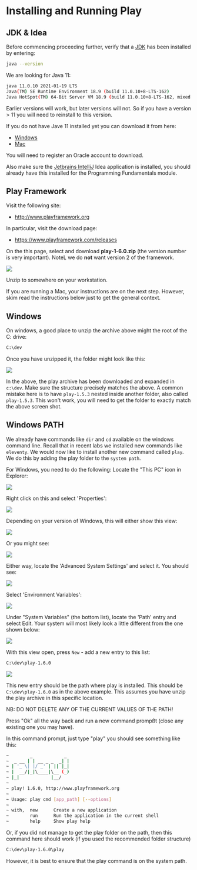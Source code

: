 # Installing and Running Play

## JDK & Idea

Before commencing proceeding further, verify that a [JDK](https://www.oracle.com/java/technologies/javase-jdk11-downloads.html) has been installed by entering:

~~~bash
java --version
~~~

We are looking for Java 11:

~~~bash
java 11.0.10 2021-01-19 LTS
Java(TM) SE Runtime Environment 18.9 (build 11.0.10+8-LTS-162)
Java HotSpot(TM) 64-Bit Server VM 18.9 (build 11.0.10+8-LTS-162, mixed mode)
~~~~

Earlier versions will work, but later versions will not. So if you have a version > 11 you will need to reinstall to this version. 

If you do not have Jave 11 installed yet you can download it from here:

- [Windows](https://www.oracle.com/java/technologies/downloads/#java11-windows)
- [Mac](https://www.oracle.com/java/technologies/downloads/#java11-mac)

You will need to register an Oracle account to download. 

Also make sure the [Jetbrains IntelliJ](https://www.jetbrains.com/idea/) Idea application is installed, you should already have this installed for the Programming Fundamentals module. 


## Play Framework

Visit the following site:

- <http://www.playframework.org>

In particular, visit the download page:

- <https://www.playframework.com/releases>

On the this page, select and download **play-1-6.0.zip** (the version number is very important). NoteL we do **not** want version 2 of the framework.

![](img/11.png)

Unzip to somewhere on your workstation.

If you are running a Mac, your instructions are on the next step. However, skim read the instructions below just to get the general context.

## Windows

On windows, a good place to unzip the archive above might the root of the C: drive:

~~~bash
C:\dev
~~~

Once you have unzipped it, the folder might look like this:

![](img/19.png)

In the above, the play archive has been downloaded and expanded in `c:\dev`. Make sure the structure precisely matches the above. A common mistake here is to have `play-1.5.3` nested inside another folder, also called `play-1.5.3`. This won't work, you will need to get the folder to exactly match the above screen shot.

## Windows PATH

We already have commands like `dir` and `cd` available on the windows command line. Recall that in recent labs we installed new commands like  `eleventy`. We would now like to install another new command called `play`. We do this by adding the play folder to the `system path`.

For Windows, you need to do the following: Locate the "This PC" icon in Explorer:

![](img/09.png)

Right click on this and select 'Properties':

![](img/12.png)

Depending on your version of Windows, this will either show this view:

![](img/13x.png)

Or you might see:

![](img/71.png)

Either way, locate the  'Advanced System Settings' and select it. You should see:

![](img/14.png)

Select 'Environment Variables':

![](img/15.png)

Under "System Variables" (the bottom list), locate the 'Path' entry and select Edit. Your system will most likely look a little different from the one shown below:

![](img/21.png)

With this view open, press `New` - add a new entry to this list:

~~~bash
C:\dev\play-1.6.0
~~~



![](img/22.png)

This new entry should be the path where play is installed. This should be `C:\dev\play-1.6.0` as in the above example. This assumes you have unzip the play archive in this specific location.

NB: DO NOT DELETE ANY OF THE CURRENT VALUES OF THE PATH!

Press "Ok" all the way back and run a new command prompßt (close any existing one you may have).

In this command prompt, just type "play"  you should see something like this:

~~~bash
~        _            _
~  _ __ | | __ _ _  _| |
~ | '_ \| |/ _' | || |_|
~ |  __/|_|\____|\__ (_)
~ |_|            |__/
~
~ play! 1.6.0, http://www.playframework.org
~
~ Usage: play cmd [app_path] [--options]
~
~ with,  new      Create a new application
~        run      Run the application in the current shell
~        help     Show play help
~~~

Or, if you did not manage to get the play folder on the path, then this command here should work (if you used the recommended folder structure)

~~~bash
C:\dev\play-1.6.0\play
~~~

However, it is best to ensure that the play command is on the system path.

